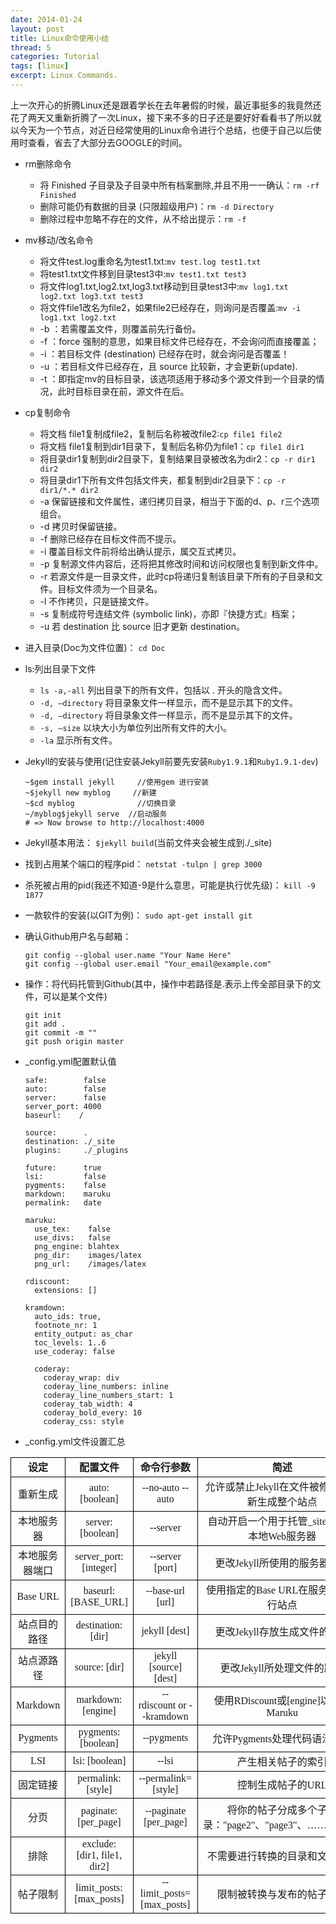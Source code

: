 ```yaml
---
date: 2014-01-24
layout: post
title: Linux命令使用小结
thread: 5
categories: Tutorial
tags: [linux]
excerpt: Linux Commands.
---
```


上一次开心的折腾Linux还是跟着学长在去年暑假的时候，最近事挺多的我竟然还花了两天又重新折腾了一次Linux，接下来不多的日子还是要好好看看书了所以就以今天为一个节点，对近日经常使用的Linux命令进行个总结，也便于自己以后使用时查看，省去了大部分去GOOGLE的时间。

* rm删除命令
    * 将 Finished 子目录及子目录中所有档案删除,并且不用一一确认：`rm -rf Finished`
    * 删除可能仍有数据的目录 (只限超级用户)：`rm -d Directory`
    * 删除过程中忽略不存在的文件，从不给出提示：`rm -f`

* mv移动/改名命令
    * 将文件test.log重命名为test1.txt:`mv test.log test1.txt`
    * 将test1.txt文件移到目录test3中:`mv test1.txt test3`
    * 将文件log1.txt,log2.txt,log3.txt移动到目录test3中:`mv log1.txt log2.txt log3.txt test3`
    * 将文件file1改名为file2，如果file2已经存在，则询问是否覆盖:`mv -i log1.txt log2.txt`
    * -b ：若需覆盖文件，则覆盖前先行备份。 
    * -f ：force 强制的意思，如果目标文件已经存在，不会询问而直接覆盖；
    * -i ：若目标文件 (destination) 已经存在时，就会询问是否覆盖！
    * -u ：若目标文件已经存在，且 source 比较新，才会更新(update).
    * -t ：即指定mv的目标目录，该选项适用于移动多个源文件到一个目录的情况，此时目标目录在前，源文件在后。

* cp复制命令
    * 将文档 file1复制成file2，复制后名称被改file2:`cp file1 file2`
    * 将文档 file1复制到dir1目录下，复制后名称仍为file1：`cp file1 dir1`
    * 将目录dir1复制到dir2目录下，复制结果目录被改名为dir2：`cp -r dir1 dir2`
    * 将目录dir1下所有文件包括文件夹，都复制到dir2目录下：``cp -r dir1/*.* dir2``
    * -a 保留链接和文件属性，递归拷贝目录，相当于下面的d、p、r三个选项组合。
    * -d 拷贝时保留链接。
    * -f 删除已经存在目标文件而不提示。
    * -i 覆盖目标文件前将给出确认提示，属交互式拷贝。
    * -p 复制源文件内容后，还将把其修改时间和访问权限也复制到新文件中。
    * -r 若源文件是一目录文件，此时cp将递归复制该目录下所有的子目录和文件。目标文件须为一个目录名。
    * -l 不作拷贝，只是链接文件。
    * -s 复制成符号连结文件 (symbolic link)，亦即『快捷方式』档案；
    * -u 若 destination 比 source 旧才更新 destination。

* 进入目录(Doc为文件位置)： `cd Doc`

* ls:列出目录下文件

    * `ls -a,-all` 列出目录下的所有文件，包括以 . 开头的隐含文件。
    * `-d, –directory` 将目录象文件一样显示，而不是显示其下的文件。
    * `-d, –directory` 将目录象文件一样显示，而不是显示其下的文件。
    * `-s, –size` 以块大小为单位列出所有文件的大小。
    * `-la` 显示所有文件。

* Jekyll的安装与使用(记住安装Jekyll前要先安装`Ruby1.9.1`和`Ruby1.9.1-dev`)

    ```
    ~$gem install jekyll     //使用gem 进行安装
    ~$jekyll new myblog     //新建
    ~$cd myblog              //切换目录
    ~/myblog$jekyll serve  //启动服务
    # => Now browse to http://localhost:4000
    ```

* Jekyll基本用法： `$jekyll build`(当前文件夹会被生成到./_site)

* 找到占用某个端口的程序pid： `netstat -tulpn | grep 3000`

* 杀死被占用的pid(我还不知道-9是什么意思，可能是执行优先级)： `kill -9 1877`

* 一款软件的安装(以GIT为例)： `sudo apt-get install git` 

* 确认Github用户名与邮箱：

    ```
    git config --global user.name "Your Name Here"
    git config --global user.email "Your_email@example.com"
    ```

* 操作：将代码托管到Github(其中，操作中若路径是.表示上传全部目录下的文件，可以是某个文件)

    ```
    git init
    git add .
    git commit -m ""
    git push origin master
    ```

* _config.yml配置默认值

	```
	safe:        false
	auto:        false
	server:      false
	server_port: 4000
	baseurl:    /

	source:      .
	destination: ./_site
	plugins:     ./_plugins

	future:      true
	lsi:         false
	pygments:    false
	markdown:    maruku
	permalink:   date

	maruku:
	  use_tex:    false
	  use_divs:   false
	  png_engine: blahtex
	  png_dir:    images/latex
	  png_url:    /images/latex

	rdiscount:
	  extensions: []

	kramdown:
	  auto_ids: true,
	  footnote_nr: 1
	  entity_output: as_char
	  toc_levels: 1..6
	  use_coderay: false
	  
	  coderay:
	    coderay_wrap: div
	    coderay_line_numbers: inline
	    coderay_line_numbers_start: 1
	    coderay_tab_width: 4
	    coderay_bold_every: 10
	    coderay_css: style
	```

* _config.yml文件设置汇总

<div class=''><table cellspacing="0" cols="4" width='100%'>
<tbody>

<tr>
<td style="border-top: 1px solid #000000; border-bottom: 1px solid #000000; border-left: 1px solid #000000; border-right: 1px solid #000000" height="17" align="CENTER"><b><font face="Times New Roman">设定</font></b></td>
<td style="border-top: 1px solid #000000; border-bottom: 1px solid #000000; border-left: 1px solid #000000; border-right: 1px solid #000000" align="CENTER"><b><font face="Times New Roman">配置文件</font></b></td>
<td style="border-top: 1px solid #000000; border-bottom: 1px solid #000000; border-left: 1px solid #000000; border-right: 1px solid #000000" align="CENTER"><b><font face="Times New Roman">命令行参数</font></b></td>
<td style="border-top: 1px solid #000000; border-bottom: 1px solid #000000; border-left: 1px solid #000000; border-right: 1px solid #000000" align="CENTER"><b><font face="Times New Roman">简述</font></b></td>
</tr>

<tr>
<td style="border-top: 1px solid #000000; border-bottom: 1px solid #000000; border-left: 1px solid #000000; border-right: 1px solid #000000" height="47" align="CENTER"><font face="Times New Roman">重新生成</font></td>
<td style="border-top: 1px solid #000000; border-bottom: 1px solid #000000; border-left: 1px solid #000000; border-right: 1px solid #000000" align="CENTER"><font face="Times New Roman">auto: [boolean]</font></td>
<td style="border-top: 1px solid #000000; border-bottom: 1px solid #000000; border-left: 1px solid #000000; border-right: 1px solid #000000" align="CENTER"><font face="Times New Roman">--no-auto --auto</font></td>
<td style="border-top: 1px solid #000000; border-bottom: 1px solid #000000; border-left: 1px solid #000000; border-right: 1px solid #000000" align="CENTER"><font face="Times New Roman">允许或禁止Jekyll在文件被修改后重新生成整个站点</font></td>
</tr>

<tr>
<td style="border-top: 1px solid #000000; border-bottom: 1px solid #000000; border-left: 1px solid #000000; border-right: 1px solid #000000" height="47" align="CENTER"><font face="Times New Roman">本地服务器</font></td>
<td style="border-top: 1px solid #000000; border-bottom: 1px solid #000000; border-left: 1px solid #000000; border-right: 1px solid #000000" align="CENTER"><font face="Times New Roman">server: [boolean]</font></td>
<td style="border-top: 1px solid #000000; border-bottom: 1px solid #000000; border-left: 1px solid #000000; border-right: 1px solid #000000" align="CENTER"><font face="Times New Roman">--server</font></td>
<td style="border-top: 1px solid #000000; border-bottom: 1px solid #000000; border-left: 1px solid #000000; border-right: 1px solid #000000" align="CENTER"><font face="Times New Roman">自动开启一个用于托管_site目录的本地Web服务器</font></td>
</tr>

<tr>
<td style="border-top: 1px solid #000000; border-bottom: 1px solid #000000; border-left: 1px solid #000000; border-right: 1px solid #000000" height="32" align="CENTER"><font face="Times New Roman">本地服务器端口</font></td>
<td style="border-top: 1px solid #000000; border-bottom: 1px solid #000000; border-left: 1px solid #000000; border-right: 1px solid #000000" align="CENTER"><font face="Times New Roman">server_port: [integer]</font></td>
<td style="border-top: 1px solid #000000; border-bottom: 1px solid #000000; border-left: 1px solid #000000; border-right: 1px solid #000000" align="CENTER"><font face="Times New Roman">--server [port]</font></td>
<td style="border-top: 1px solid #000000; border-bottom: 1px solid #000000; border-left: 1px solid #000000; border-right: 1px solid #000000" align="CENTER"><font face="Times New Roman">更改Jekyll所使用的服务器端口</font></td>
</tr>

<tr>
<td style="border-top: 1px solid #000000; border-bottom: 1px solid #000000; border-left: 1px solid #000000; border-right: 1px solid #000000" height="32" align="CENTER"><font face="Times New Roman">Base&nbsp;URL</font></td>
<td style="border-top: 1px solid #000000; border-bottom: 1px solid #000000; border-left: 1px solid #000000; border-right: 1px solid #000000" align="CENTER"><font face="Times New Roman">baseurl: [BASE_URL]</font></td>
<td style="border-top: 1px solid #000000; border-bottom: 1px solid #000000; border-left: 1px solid #000000; border-right: 1px solid #000000" align="CENTER"><font face="Times New Roman">--base-url [url]</font></td>
<td style="border-top: 1px solid #000000; border-bottom: 1px solid #000000; border-left: 1px solid #000000; border-right: 1px solid #000000" align="CENTER"><font face="Times New Roman">使用指定的Base URL在服务器上运行站点</font></td>
</tr>

<tr>
<td style="border-top: 1px solid #000000; border-bottom: 1px solid #000000; border-left: 1px solid #000000; border-right: 1px solid #000000" height="32" align="CENTER"><font face="Times New Roman">站点目的路径</font></td>
<td style="border-top: 1px solid #000000; border-bottom: 1px solid #000000; border-left: 1px solid #000000; border-right: 1px solid #000000" align="CENTER"><font face="Times New Roman">destination: [dir]</font></td>
<td style="border-top: 1px solid #000000; border-bottom: 1px solid #000000; border-left: 1px solid #000000; border-right: 1px solid #000000" align="CENTER"><font face="Times New Roman">jekyll [dest]</font></td>
<td style="border-top: 1px solid #000000; border-bottom: 1px solid #000000; border-left: 1px solid #000000; border-right: 1px solid #000000" align="CENTER"><font face="Times New Roman">更改Jekyll存放生成文件的路径</font></td>
</tr>

<tr>
<td style="border-top: 1px solid #000000; border-bottom: 1px solid #000000; border-left: 1px solid #000000; border-right: 1px solid #000000" height="32" align="CENTER"><font face="Times New Roman">站点源路径</font></td>
<td style="border-top: 1px solid #000000; border-bottom: 1px solid #000000; border-left: 1px solid #000000; border-right: 1px solid #000000" align="CENTER"><font face="Times New Roman">source: [dir]</font></td>
<td style="border-top: 1px solid #000000; border-bottom: 1px solid #000000; border-left: 1px solid #000000; border-right: 1px solid #000000" align="CENTER"><font face="Times New Roman">jekyll [source] [dest]</font></td>
<td style="border-top: 1px solid #000000; border-bottom: 1px solid #000000; border-left: 1px solid #000000; border-right: 1px solid #000000" align="CENTER"><font face="Times New Roman">更改Jekyll所处理文件的路径</font></td>
</tr>

<tr>
<td style="border-top: 1px solid #000000; border-bottom: 1px solid #000000; border-left: 1px solid #000000; border-right: 1px solid #000000" height="47" align="CENTER"><font face="Times New Roman">Markdown</font></td>
<td style="border-top: 1px solid #000000; border-bottom: 1px solid #000000; border-left: 1px solid #000000; border-right: 1px solid #000000" align="CENTER"><font face="Times New Roman">markdown: [engine]</font></td>
<td style="border-top: 1px solid #000000; border-bottom: 1px solid #000000; border-left: 1px solid #000000; border-right: 1px solid #000000" align="CENTER"><font face="Times New Roman">--rdiscount&nbsp;or&nbsp;--kramdown</font></td>
<td style="border-top: 1px solid #000000; border-bottom: 1px solid #000000; border-left: 1px solid #000000; border-right: 1px solid #000000" align="CENTER"><font face="Times New Roman">使用RDiscount或[engine]以取代Maruku</font></td>
</tr>

<tr>
<td style="border-top: 1px solid #000000; border-bottom: 1px solid #000000; border-left: 1px solid #000000; border-right: 1px solid #000000" height="32" align="CENTER"><font face="Times New Roman">Pygments</font></td>
<td style="border-top: 1px solid #000000; border-bottom: 1px solid #000000; border-left: 1px solid #000000; border-right: 1px solid #000000" align="CENTER"><font face="Times New Roman">pygments: [boolean]</font></td>
<td style="border-top: 1px solid #000000; border-bottom: 1px solid #000000; border-left: 1px solid #000000; border-right: 1px solid #000000" align="CENTER"><font face="Times New Roman">--pygments</font></td>
<td style="border-top: 1px solid #000000; border-bottom: 1px solid #000000; border-left: 1px solid #000000; border-right: 1px solid #000000" align="CENTER"><font face="Times New Roman">允许Pygments处理代码语法高亮</font></td>
</tr>

<tr>
<td style="border-top: 1px solid #000000; border-bottom: 1px solid #000000; border-left: 1px solid #000000; border-right: 1px solid #000000" height="17" align="CENTER"><font face="Times New Roman">LSI</font></td>
<td style="border-top: 1px solid #000000; border-bottom: 1px solid #000000; border-left: 1px solid #000000; border-right: 1px solid #000000" align="CENTER"><font face="Times New Roman">lsi: [boolean]</font></td>
<td style="border-top: 1px solid #000000; border-bottom: 1px solid #000000; border-left: 1px solid #000000; border-right: 1px solid #000000" align="CENTER"><font face="Times New Roman">--lsi</font></td>
<td style="border-top: 1px solid #000000; border-bottom: 1px solid #000000; border-left: 1px solid #000000; border-right: 1px solid #000000" align="CENTER"><font face="Times New Roman">产生相关帖子的索引</font></td>
</tr>

<tr>
<td style="border-top: 1px solid #000000; border-bottom: 1px solid #000000; border-left: 1px solid #000000; border-right: 1px solid #000000" height="32" align="CENTER"><font face="Times New Roman">固定链接</font></td>
<td style="border-top: 1px solid #000000; border-bottom: 1px solid #000000; border-left: 1px solid #000000; border-right: 1px solid #000000" align="CENTER"><font face="Times New Roman">permalink: [style]</font></td>
<td style="border-top: 1px solid #000000; border-bottom: 1px solid #000000; border-left: 1px solid #000000; border-right: 1px solid #000000" align="CENTER"><font face="Times New Roman">--permalink=[style]</font></td>
<td style="border-top: 1px solid #000000; border-bottom: 1px solid #000000; border-left: 1px solid #000000; border-right: 1px solid #000000" align="CENTER"><font face="Times New Roman">控制生成帖子的URL</font></td>
</tr>

<tr>
<td style="border-top: 1px solid #000000; border-bottom: 1px solid #000000; border-left: 1px solid #000000; border-right: 1px solid #000000" height="62" align="CENTER"><font face="Times New Roman">分页</font></td>
<td style="border-top: 1px solid #000000; border-bottom: 1px solid #000000; border-left: 1px solid #000000; border-right: 1px solid #000000" align="CENTER"><font face="Times New Roman">paginate: [per_page]</font></td>
<td style="border-top: 1px solid #000000; border-bottom: 1px solid #000000; border-left: 1px solid #000000; border-right: 1px solid #000000" align="CENTER"><font face="Times New Roman">--paginate [per_page]</font></td>
<td style="border-top: 1px solid #000000; border-bottom: 1px solid #000000; border-left: 1px solid #000000; border-right: 1px solid #000000" align="CENTER"><font face="Times New Roman">将你的帖子分成多个子目录："page2"、"page3"、……"pageN"</font></td>
</tr>

<tr>
<td style="border-top: 1px solid #000000; border-bottom: 1px solid #000000; border-left: 1px solid #000000; border-right: 1px solid #000000" height="32" align="CENTER"><font face="Times New Roman">排除</font></td>
<td style="border-top: 1px solid #000000; border-bottom: 1px solid #000000; border-left: 1px solid #000000; border-right: 1px solid #000000" align="CENTER"><font face="Times New Roman">exclude: [dir1, file1, dir2]</font></td>
<td style="border-top: 1px solid #000000; border-bottom: 1px solid #000000; border-left: 1px solid #000000; border-right: 1px solid #000000" align="CENTER"><font face="Times New Roman"><br></font></td>
<td style="border-top: 1px solid #000000; border-bottom: 1px solid #000000; border-left: 1px solid #000000; border-right: 1px solid #000000" align="CENTER"><font face="Times New Roman">不需要进行转换的目录和文件列表</font></td>
</tr>

<tr>
<td style="border-top: 1px solid #000000; border-bottom: 1px solid #000000; border-left: 1px solid #000000; border-right: 1px solid #000000" height="47" align="CENTER"><font face="Times New Roman">帖子限制</font></td>
<td style="border-top: 1px solid #000000; border-bottom: 1px solid #000000; border-left: 1px solid #000000; border-right: 1px solid #000000" align="CENTER"><font face="Times New Roman">limit_posts: [max_posts]</font></td>
<td style="border-top: 1px solid #000000; border-bottom: 1px solid #000000; border-left: 1px solid #000000; border-right: 1px solid #000000" align="CENTER"><font face="Times New Roman"> --limit_posts=[max_posts]</font></td>
<td style="border-top: 1px solid #000000; border-bottom: 1px solid #000000; border-left: 1px solid #000000; border-right: 1px solid #000000" align="CENTER"><font face="Times New Roman">限制被转换与发布的帖子数量</font></td>
</tr>

</tbody>

</table></div>
